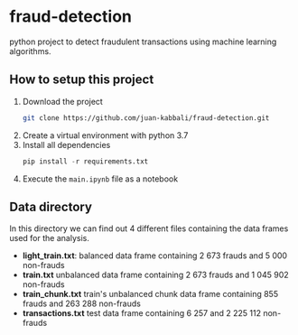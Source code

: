 # fraud-detection
python project to detect fraudulent transactions using machine learning algorithms.

## How to setup this project

1. Download the project
    ```bash
    git clone https://github.com/juan-kabbali/fraud-detection.git
    ```
2. Create a virtual environment with python 3.7
3. Install all dependencies
    ```py
    pip install -r requirements.txt
    ```
4. Execute the `main.ipynb` file as a notebook

## Data directory
In this directory we can find out 4 different files containing the data frames used for the analysis.
  
* **light_train.txt**: balanced data frame containing 2 673 frauds and 5 000 non-frauds
* **train.txt** unbalanced data frame containing 2 673 frauds and 1 045 902 non-frauds
* **train_chunk.txt** train's unbalanced chunk data frame containing 855 frauds and 263 288 non-frauds
* **transactions.txt** test data frame containing 6 257 and 2 225 112 non-frauds

